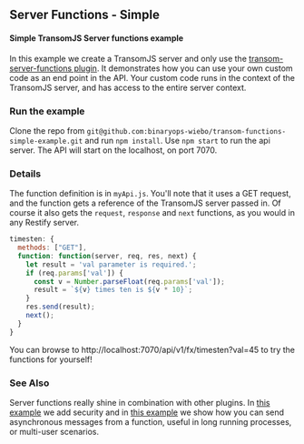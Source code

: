 ## Server Functions - Simple
#### Simple TransomJS Server functions example

In this example we create a TransomJS server and only use the [transom-server-functions plugin](https://transomjs.github.io/docs/transom-server-functions/).
It demonstrates how you can use your own custom code as an end point in the API. Your custom code runs in the context of the TransomJS server, and has access to the entire server context.

### Run the example
Clone the repo from `git@github.com:binaryops-wiebo/transom-functions-simple-example.git` and run `npm install`.
Use `npm start` to run the api server. The API will start on the localhost, on port 7070. 

### Details
The function definition is in `myApi.js`. You'll note that it uses a GET request, and the function gets a reference of the TransomJS
server passed in. Of course it also gets the `request`, `response` and `next` functions, as you would in any Restify server.
``` javascript
timesten: {
  methods: ["GET"],
  function: function(server, req, res, next) {
    let result = 'val parameter is required.';
    if (req.params['val']) {
      const v = Number.parseFloat(req.params['val']);
      result = `${v} times ten is ${v * 10}`;
    }
    res.send(result);
    next();
  }
}
```

You can browse to http://localhost:7070/api/v1/fx/timesten?val=45 to try the functions for yourself!

### See Also

Server functions really shine in combination with other plugins. In [this example](https://transomjs.github.io/docs/secured-function-example/) we add security and in [this example](https://transomjs.github.io/docs/socketio-example/) we show how you can send asynchronous messages from a function, useful in long running processes, or multi-user scenarios. 


